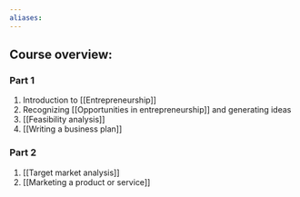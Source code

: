 ```yaml
---
aliases:
---
```

## Course overview:
### Part 1
1. Introduction to [[Entrepreneurship]]
2. Recognizing [[Opportunities in entrepreneurship]] and generating ideas
3. [[Feasibility analysis]]
4. [[Writing a business plan]]

### Part 2
1. [[Target market analysis]]
2. [[Marketing a product or service]]